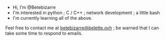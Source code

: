 - Hi, I’m @Betebizarre
- I'm interested in python ; C / C++ ; network development ; a little bash
- I'm currently learning all of the above.

Feel free to contact me at betebizarre@belette.ovh ; be warned that I can take some time to respond to emails.

<!---
Betebizarre/Betebizarre is a ✨ special ✨ repository because its `README.md` (this file) appears on your GitHub profile.
You can click the Preview link to take a look at your changes.
--->
